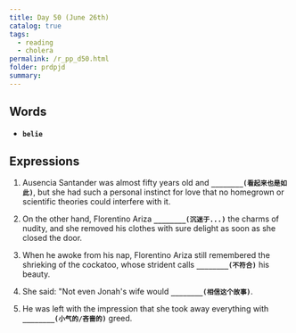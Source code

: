 ```yaml
---
title: Day 50 (June 26th)
catalog: true
tags: 
  - reading
  - cholera
permalink: /r_pp_d50.html
folder: prdpjd
summary: 
---
```


## Words

-   <b data-toggle="tooltip" data-original-title="{{site.data.glossary.belie}}">`belie`</b>



## Expressions

1.  Ausencia Santander was almost fifty years old and <b data-toggle="tooltip" data-original-title="{{site.data.answers.50_a}}">`________(看起来也是如此)`</b>, but she had such a personal instinct for love that no homegrown or scientific theories could interfere with it.

2.  On the other hand, Florentino Ariza <b data-toggle="tooltip" data-original-title="{{site.data.answers.50_b}}">`________(沉迷于...)`</b> the charms of nudity, and she removed his clothes with sure delight as soon as she closed the door.

3.  When he awoke from his nap, Florentino Ariza still remembered the shrieking of the cockatoo, whose strident calls <b data-toggle="tooltip" data-original-title="{{site.data.answers.50_c}}">`________(不符合)`</b> his beauty.

4.  She said: "Not even Jonah's wife would <b data-toggle="tooltip" data-original-title="{{site.data.answers.50_d}}">`________(相信这个故事)`</b>.

5.  He was left with the impression that she took away everything with <b data-toggle="tooltip" data-original-title="{{site.data.answers.50_e}}">`________(小气的/吝啬的)`</b> greed.